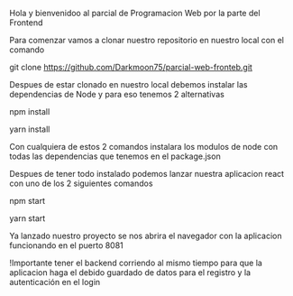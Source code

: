 Hola y bienvenidoo al parcial de Programacion Web por la parte del Frontend

Para comenzar vamos a clonar nuestro repositorio en nuestro local con el comando

git clone https://github.com/Darkmoon75/parcial-web-fronteb.git

Despues de estar clonado en nuestro local debemos instalar las dependencias de Node y para eso tenemos 2 alternativas

npm install

yarn install

Con cualquiera de estos 2 comandos instalara los modulos de node con todas las dependencias que tenemos en el package.json

Despues de tener todo instalado podemos lanzar nuestra aplicacion react con uno de los 2 siguientes comandos

npm start

yarn start

Ya lanzado nuestro proyecto se nos abrira el navegador con la aplicacion funcionando en el puerto 8081

!Importante tener el backend corriendo al mismo tiempo para que la aplicacion haga el debido guardado de datos para el registro y la autenticación en el login
